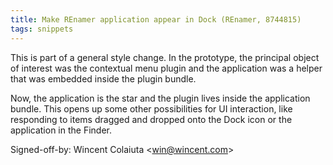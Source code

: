 ```yaml
---
title: Make REnamer application appear in Dock (REnamer, 8744815)
tags: snippets
---
```


This is part of a general style change. In the prototype, the principal object of interest was the contextual menu plugin and the application was a helper that was embedded inside the plugin bundle.

Now, the application is the star and the plugin lives inside the application bundle. This opens up some other possibilities for UI interaction, like responding to items dragged and dropped onto the Dock icon or the application in the Finder.

Signed-off-by: Wincent Colaiuta &lt;win@wincent.com&gt;
